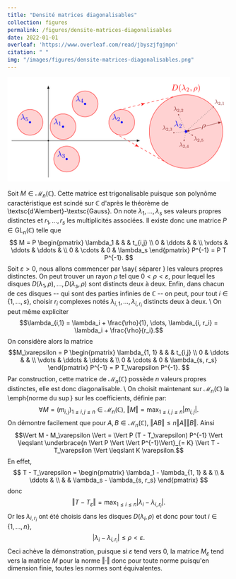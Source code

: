 ```yaml
---
title: "Densité matrices diagonalisables"
collection: figures
permalink: /figures/densite-matrices-diagonalisables
date: 2022-01-01
overleaf: 'https://www.overleaf.com/read/jbyszjfgjmpn'
citation: " "
img: "/images/figures/densite-matrices-diagonalisables.png"
---
```


![densite-matrices-diagonalisables](/images/figures/densite-matrices-diagonalisables.png)

Soit $M \in \mathscr{M}_n(\mathbb{C})$. Cette matrice est trigonalisable puisque son polynôme caractéristique est scindé sur $\mathbb{C}$ d'après le théorème de \textsc{d'Alembert}-\textsc{Gauss}. On note $\lambda_1, \dots, \lambda_s$ ses valeurs propres distinctes et $r_1, \dots, r_s$ les multiplicités associées. Il existe donc une matrice $P \in \mathrm{GL}_n(\mathbb{C})$ telle que
$$
M = P
\begin{pmatrix}
    \lambda_1 & & & t_{i,j} \\
    0 & \ddots & & \\
    \vdots & \ddots & \ddots & \\
    0 & \cdots & 0 & \lambda_s
\end{pmatrix}
P^{-1} = P T P^{-1}.
$$
Soit $\varepsilon > 0$, nous allons commencer par \say{ séparer } les valeurs propres distinctes. On peut trouver un rayon $\rho$ tel que $0 < \rho < \varepsilon$, pour lequel les disques $D(\lambda_1, \rho), \dots, D(\lambda_s, \rho)$ sont distincts deux à deux. Enfin, dans chacun de ces disques -- qui sont des parties infinies de $\mathbb{C}$ -- on peut, pour tout $i \in \{ 1, \dots, s \}$, choisir $r_i$ complexes notés $\lambda_{i,1}, \dots, \lambda_{i,r_i}$ distincts deux à deux. \\
On peut même expliciter
$$\lambda_{i,1} = \lambda_i + \frac{\rho}{1}, \dots, \lambda_{i, r_i} = \lambda_i + \frac{\rho}{r_i}.$$
On considère alors la matrice
$$M_\varepsilon = P 
\begin{pmatrix}
    \lambda_{1, 1} & & & t_{i,j} \\
    0 & \ddots & & \\
    \vdots & \ddots & \ddots & \\
    0 & \cdots & 0 & \lambda_{s, r_s}
\end{pmatrix}
P^{-1} = P T_\varepsilon P^{-1}.
$$
Par construction, cette matrice de $\mathscr{M}_n(\mathbb{C})$ possède $n$ valeurs propres distinctes, elle est donc diagonalisable. \\
On choisit maintenant sur $\mathscr{M}_n(\mathbb{C})$ la \emph{norme du $\sup$} sur les coefficients, définie par:
$$\forall M = (m_{i,j})_{1 \leqslant i, j \leqslant n} \in \mathscr{M}_n(\mathbb{C}),\ \Vert M \Vert = \max_{1 \leqslant i, j \leqslant n} |m_{i,j}|.$$
On démontre facilement que pour $A, B \in \mathscr{M}_n(\mathbb{C})$, $\Vert AB \Vert \leqslant n \Vert A \Vert \Vert B \Vert$. Ainsi
$$\Vert M - M_\varepsilon \Vert = \Vert P (T - T_\varepsilon) P^{-1} \Vert \leqslant \underbrace{n \Vert P \Vert \Vert P^{-1}\Vert}_{= K} \Vert T - T_\varepsilon \Vert \leqslant K \varepsilon.$$
En effet, 
$$
T - T_\varepsilon = 
\begin{pmatrix}
\lambda_1 - \lambda_{1, 1} &  & \\
& \ddots & \\
& & \lambda_s - \lambda_{s, r_s}
\end{pmatrix}
$$
donc
$$\Vert T - T_\varepsilon \Vert = \max_{1 \leqslant i \leqslant n} |\lambda_i - \lambda_{i, r_i}|.$$
Or les $\lambda_{i, r_i}$ ont été choisis dans les disques $D(\lambda_i, \rho)$ et donc pour tout $i \in \{ 1, \dots, n \}$,
$$\big|\lambda_i - \lambda_{i, r_i}\big| \leqslant \rho < \varepsilon.$$
Ceci achève la démonstration, puisque si $\varepsilon$ tend vers $0$, la matrice $M_\varepsilon$ tend vers la matrice $M$ pour la norme $\Vert \cdot \Vert$ donc pour toute norme puisqu'en dimension finie, toutes les normes sont équivalentes.